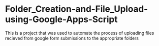 # Folder_Creation-and-File_Upload-using-Google-Apps-Script

This is a project that was used to automate the process of uploading files recieved from google form submissions to the appropriate folders
